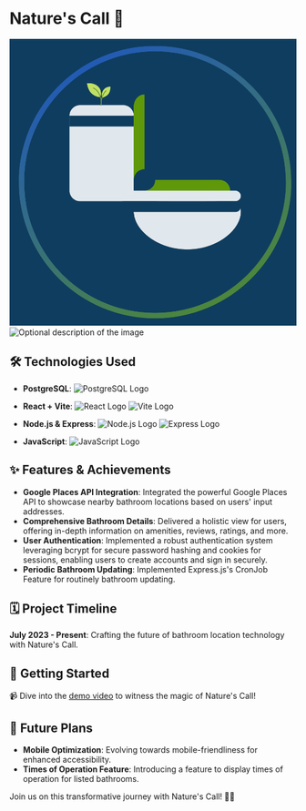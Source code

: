 # Nature's Call 🍃
![Optional description of the image](server-side/client/src/images/DarkModeLogo.png)
![Optional description of the image](server-side/client/src/images/Demo.gif)

## 🛠 Technologies Used

- **PostgreSQL**: ![PostgreSQL Logo](https://upload.wikimedia.org/wikipedia/commons/thumb/2/29/Postgresql_elephant.svg/45px-Postgresql_elephant.svg.png) 
- **React + Vite**: ![React Logo](https://upload.wikimedia.org/wikipedia/commons/thumb/a/a7/React-icon.svg/45px-React-icon.svg.png) ![Vite Logo](https://vitejs.dev/logo.svg) 
- **Node.js & Express**: ![Node.js Logo](https://upload.wikimedia.org/wikipedia/commons/thumb/d/d9/Node.js_logo.svg/45px-Node.js_logo.svg.png) ![Express Logo](https://expressjs.com/images/express-facebook-share.png) 

- **JavaScript**: ![JavaScript Logo](https://upload.wikimedia.org/wikipedia/commons/9/99/Unofficial_JavaScript_logo_2.svg)


  
## ✨ Features & Achievements

- **Google Places API Integration**: Integrated the powerful Google Places API to showcase nearby bathroom locations based on users' input addresses.
- **Comprehensive Bathroom Details**: Delivered a holistic view for users, offering in-depth information on amenities, reviews, ratings, and more.
- **User Authentication**: Implemented a robust authentication system leveraging bcrypt for secure password hashing and cookies for sessions, enabling users to create accounts and sign in securely.
- **Periodic Bathroom Updating**: Implemented Express.js's CronJob Feature for routinely bathroom updating.

## 🗓 Project Timeline

**July 2023 - Present**: Crafting the future of bathroom location technology with Nature's Call.

## 🔧 Getting Started

📹 Dive into the [demo video](https://streamable.com/nmahe1) to witness the magic of Nature's Call!

## 🚀 Future Plans
 
- **Mobile Optimization**: Evolving towards mobile-friendliness for enhanced accessibility.
- **Times of Operation Feature**: Introducing a feature to display times of operation for listed bathrooms.

Join us on this transformative journey with Nature's Call! 💼✨
